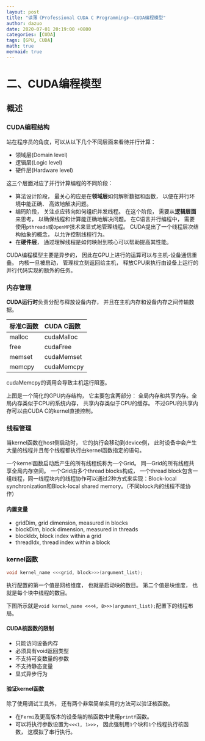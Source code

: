 ```yaml
---
layout: post
title: "读薄《Professional CUDA C Programming》——CUDA编程模型"
author: dazuo
date: 2020-07-01 20:19:00 +0800
categories: [CUDA]
tags: [GPU, CUDA]
math: true
mermaid: true
---
```


# 二、CUDA编程模型

## 概述

### CUDA编程结构

站在程序员的角度，可以从以下几个不同层面来看待并行计算：

- 领域层(Domain level)
- 逻辑层(Logic level)
- 硬件层(Hardware level)

这三个层面对应了并行计算编程的不同阶段：

- 算法设计阶段， 最关心的应是在**领域层**如何解析数据和函数， 以便在并行环境中能正确、 高效地解决问题。 
- 编码阶段， 关注点应转向如何组织并发线程。 在这个阶段， 需要从**逻辑层面**来思考， 以确保线程和计算能正确地解决问题。 在C语言并行编程中， 需要使用`pthreads`或`OpenMP`技术来显式地管理线程。 CUDA提出了一个线程层次结构抽象的概念， 以允许控制线程行为。 
- 在**硬件层**， 通过理解线程是如何映射到核心可以帮助提高其性能。



CUDA编程模型主要是异步的， 因此在GPU上进行的运算可以与主机-设备通信重叠。 内核一旦被启动， 管理权立刻返回给主机， 释放CPU来执行由设备上运行的并行代码实现的额外的任务。 


### 内存管理

**CUDA运行时**负责分配与释放设备内存， 并且在主机内存和设备内存之间传输数据。

| 标准C函数 | CUDA C函数 |
| :------- | :--------- |
|  malloc   | cudaMalloc |
|   free    |   cudaFree |
|  memset   | cudaMemset |
|  memcpy   | cudaMemcpy |

cudaMemcpy的调用会导致主机运行阻塞。 


上图是一个简化的GPU内存结构， 它主要包含两部分： 全局内存和共享内存。全局内存类似于CPU的系统内存， 共享内存类似于CPU的缓存。 不过GPU的共享内存可以由CUDA C的kernel直接控制。



### 线程管理

当kernel函数在host侧启动时， 它的执行会移动到device侧， 此时设备中会产生大量的线程并且每个线程都执行由kernel函数指定的语句。


一个kernel函数启动后产生的所有线程统称为一个Grid。 同一Grid的所有线程共享全局内存空间。 一个Grid由多个thread blocks构成， 一个thread block包含一组线程，同一线程块内的线程协作可以通过2种方式来实现：Block-local synchronization和Block-local shared memory。（不同block内的线程不能协作）



#### 内置变量

- gridDim, grid dimension, measured in blocks
- blockDim, block dimension, measured in threads
- blockIdx, block index within a grid
- threadIdx, thread index within a block



### kernel函数

```cpp
void kernel_name <<<grid, block>>>(argument_list);
```

执行配置的第一个值是网格维度， 也就是启动块的数目。 第二个值是块维度， 也就是每个块中线程的数目。

下图所示就是`void kernel_name <<<4, 8>>>(argument_list);`配置下的线程布局。


#### CUDA核函数的限制

- 只能访问设备内存
- 必须具有void返回类型
- 不支持可变数量的参数
- 不支持静态变量
- 显式异步行为



#### 验证kernel函数

除了使用调试工具外， 还有两个非常简单实用的方法可以验证核函数。

- 在`Fermi`及更高版本的设备端的核函数中使用`printf`函数。
- 可以将执行参数设置为`<<<1, 1>>>`， 因此强制用`1`个块和`1`个线程执行核函数， 这模拟了串行执行。

